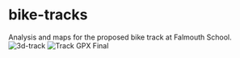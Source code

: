 
# bike-tracks
 
Analysis and maps for the proposed bike track at Falmouth School.
![3d-track](https://user-images.githubusercontent.com/22789869/126159518-49f88288-6e0c-4730-bad7-502feec8c1ed.png)
![Track GPX Final](https://user-images.githubusercontent.com/22789869/124304464-a748b900-db5b-11eb-8664-46b41797df86.png)

